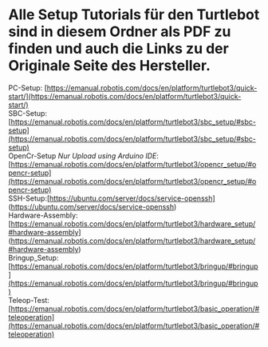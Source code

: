# Alle Setup Tutorials für den Turtlebot sind in diesem Ordner als PDF zu finden und auch die Links zu der Originale Seite des Hersteller.  
PC-Setup: [https://emanual.robotis.com/docs/en/platform/turtlebot3/quick-start/](https://emanual.robotis.com/docs/en/platform/turtlebot3/quick-start/)  
SBC-Setup: [https://emanual.robotis.com/docs/en/platform/turtlebot3/sbc_setup/#sbc-setup](https://emanual.robotis.com/docs/en/platform/turtlebot3/sbc_setup/#sbc-setup)  
OpenCr-Setup *Nur Upload using Arduino IDE*: [https://emanual.robotis.com/docs/en/platform/turtlebot3/opencr_setup/#opencr-setup](https://emanual.robotis.com/docs/en/platform/turtlebot3/opencr_setup/#opencr-setup)  
SSH-Setup:[https://ubuntu.com/server/docs/service-openssh] (https://ubuntu.com/server/docs/service-openssh)  
Hardware-Assembly: [https://emanual.robotis.com/docs/en/platform/turtlebot3/hardware_setup/#hardware-assembly] (https://emanual.robotis.com/docs/en/platform/turtlebot3/hardware_setup/#hardware-assembly)  
Bringup_Setup: [https://emanual.robotis.com/docs/en/platform/turtlebot3/bringup/#bringup](https://emanual.robotis.com/docs/en/platform/turtlebot3/bringup/#bringup)  
Teleop-Test: [https://emanual.robotis.com/docs/en/platform/turtlebot3/basic_operation/#teleoperation](https://emanual.robotis.com/docs/en/platform/turtlebot3/basic_operation/#teleoperation)  




